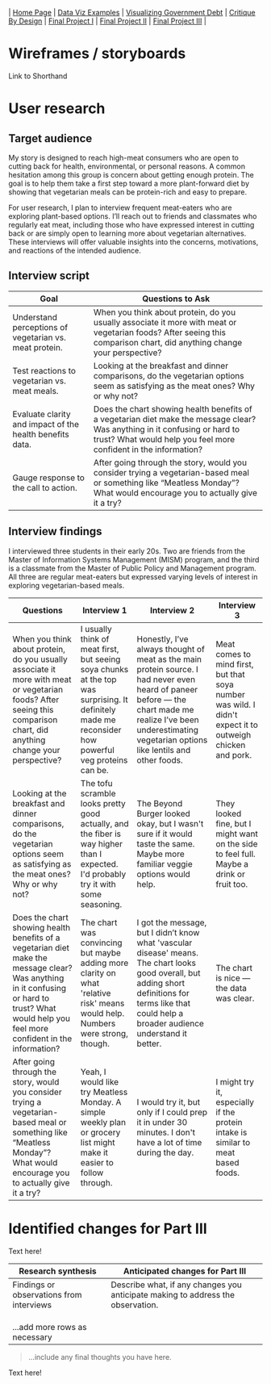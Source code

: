 | [Home Page](https://ananthulalohitaksha.github.io/lohitaksha-ananthula-portfolio/) | [Data Viz Examples](dataviz-examples) | [Visualizing Government Debt](visualizing-government-debt) | [Critique By Design](critique-by-design) | [Final Project I](final-project-part-one) | [Final Project II](final-project-part-two) | [Final Project III](final-project-part-three) |

# Wireframes / storyboards

Link to Shorthand

# User research 

## Target audience

My story is designed to reach high-meat consumers who are open to cutting back for health, environmental, or personal reasons. A common hesitation among this group is concern about getting enough protein. The goal is to help them take a first step toward a more plant-forward diet by showing that vegetarian meals can be protein-rich and easy to prepare.

For user research, I plan to interview frequent meat-eaters who are exploring plant-based options. I’ll reach out to friends and classmates who regularly eat meat, including those who have expressed interest in cutting back or are simply open to learning more about vegetarian alternatives. These interviews will offer valuable insights into the concerns, motivations, and reactions of the intended audience.

## Interview script

| Goal | Questions to Ask |
|------|------------------|
|   Understand perceptions of vegetarian vs. meat protein.    |        When you think about protein, do you usually associate it more with meat or vegetarian foods? After seeing this comparison chart, did anything change your perspective?          |
|    Test reactions to vegetarian vs. meat meals.  |         Looking at the breakfast and dinner comparisons, do the vegetarian options seem as satisfying as the meat ones? Why or why not?         |
|    Evaluate clarity and impact of the health benefits data.  |            Does the chart showing health benefits of a vegetarian diet make the message clear? Was anything in it confusing or hard to trust? What would help you feel more confident in the information?     |
|   Gauge response to the call to action.    |        After going through the story, would you consider trying a vegetarian-based meal or something like “Meatless Monday”? What would encourage you to actually give it a try?         |

## Interview findings
I interviewed three students in their early 20s. Two are friends from the Master of Information Systems Management (MISM) program, and the third is a classmate from the Master of Public Policy and Management program. All three are regular meat-eaters but expressed varying levels of interest in exploring vegetarian-based meals.

| Questions               | Interview 1  | Interview 2 | Interview 3 |
|-------------------------|--------------------------------|-------------|-------------|
| When you think about protein, do you usually associate it more with meat or vegetarian foods? After seeing this comparison chart, did anything change your perspective? |        I usually think of meat first, but seeing soya chunks at the top was surprising. It definitely made me reconsider how powerful veg proteins can be.      | Honestly, I’ve always thought of meat as the main protein source. I had never even heard of paneer before — the chart made me realize I’ve been underestimating vegetarian options like lentils and other foods.           |    Meat comes to mind first, but that soya number was wild. I didn't expect it to outweigh chicken and pork.         |
|                 Looking at the breakfast and dinner comparisons, do the vegetarian options seem as satisfying as the meat ones? Why or why not?         |            The tofu scramble looks pretty good actually, and the fiber is way higher than I expected. I'd probably try it with some seasoning.                    |        The Beyond Burger looked okay, but I wasn't sure if it would taste the same. Maybe more familiar veggie options would help.     |        They looked fine, but I might want on the side to feel full. Maybe a drink or fruit too.     |
|                   Does the chart showing health benefits of a vegetarian diet make the message clear? Was anything in it confusing or hard to trust? What would help you feel more confident in the information?        |           The chart was convincing but maybe adding more clarity on what 'relative risk' means would help. Numbers were strong, though.                     |      I got the message, but I didn’t know what 'vascular disease' means. The chart looks good overall, but adding short definitions for terms like that could help a broader audience understand it better.       |      The chart is nice — the data was clear.       |
| After going through the story, would you consider trying a vegetarian-based meal or something like “Meatless Monday”? What would encourage you to actually give it a try?  |        Yeah, I would like try Meatless Monday. A simple weekly plan or grocery list might make it easier to follow through.     | I would try it, but only if I could prep it in under 30 minutes. I don't have a lot of time during the day.     |    I might try it, especially if the protein intake is similar to meat based foods.        |


# Identified changes for Part III

Text here!

| Research synthesis                       | Anticipated changes for Part III                                                |
|------------------------------------------|---------------------------------------------------------------------------------|
| Findings or observations from interviews | Describe what, if any changes you anticipate making to address the observation. |
|                                          |                                                                                 |
|                                          |                                                                                 |
|                                          |                                                                                 |
| ...add more rows as necessary            |                                                                                 |

> ...include any final thoughts you have here. 

Text here!


